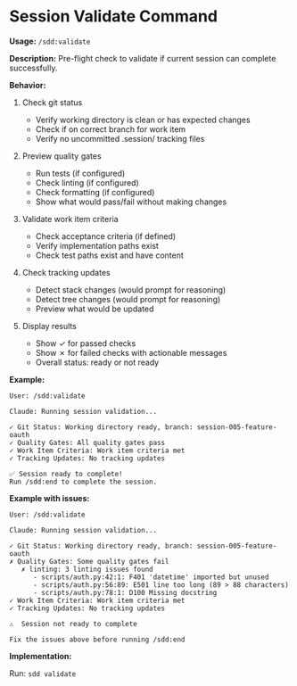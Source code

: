 # Session Validate Command

**Usage:** `/sdd:validate`

**Description:** Pre-flight check to validate if current session can complete successfully.

**Behavior:**

1. Check git status
   - Verify working directory is clean or has expected changes
   - Check if on correct branch for work item
   - Verify no uncommitted .session/ tracking files

2. Preview quality gates
   - Run tests (if configured)
   - Check linting (if configured)
   - Check formatting (if configured)
   - Show what would pass/fail without making changes

3. Validate work item criteria
   - Check acceptance criteria (if defined)
   - Verify implementation paths exist
   - Check test paths exist and have content

4. Check tracking updates
   - Detect stack changes (would prompt for reasoning)
   - Detect tree changes (would prompt for reasoning)
   - Preview what would be updated

5. Display results
   - Show ✓ for passed checks
   - Show ✗ for failed checks with actionable messages
   - Overall status: ready or not ready

**Example:**

```
User: /sdd:validate

Claude: Running session validation...

✓ Git Status: Working directory ready, branch: session-005-feature-oauth
✓ Quality Gates: All quality gates pass
✓ Work Item Criteria: Work item criteria met
✓ Tracking Updates: No tracking updates

✅ Session ready to complete!
Run /sdd:end to complete the session.
```

**Example with issues:**

```
User: /sdd:validate

Claude: Running session validation...

✓ Git Status: Working directory ready, branch: session-005-feature-oauth
✗ Quality Gates: Some quality gates fail
   ✗ linting: 3 linting issues found
      - scripts/auth.py:42:1: F401 'datetime' imported but unused
      - scripts/auth.py:56:89: E501 line too long (89 > 88 characters)
      - scripts/auth.py:78:1: D100 Missing docstring
✓ Work Item Criteria: Work item criteria met
✓ Tracking Updates: No tracking updates

⚠️  Session not ready to complete

Fix the issues above before running /sdd:end
```

**Implementation:**

Run: `sdd validate`
